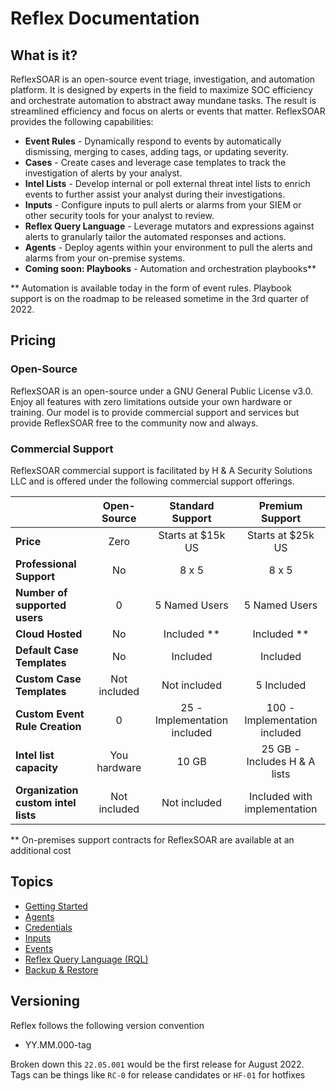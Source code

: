 # Reflex Documentation

## What is it?
ReflexSOAR is an open-source event triage, investigation, and automation platform. It is designed by experts in the field to maximize SOC efficiency and orchestrate automation to abstract away mundane tasks. The result is streamlined efficiency and focus on alerts or events that matter. ReflexSOAR provides the following capabilities:

- **Event Rules** - Dynamically respond to events by automatically dismissing, merging to cases, adding tags, or updating severity.
- **Cases** - Create cases and leverage case templates to track the investigation of alerts by your analyst.
- **Intel Lists** - Develop internal or poll external threat intel lists to enrich events to further assist your analyst during their investigations.
- **Inputs** - Configure inputs to pull alerts or alarms from your SIEM or other security tools for your analyst to review.
- **Reflex Query Language** - Leverage mutators and expressions against alerts to granularly tailor the automated responses and actions.
- **Agents** - Deploy agents within your environment to pull the alerts and alarms from your on-premise systems.
- **Coming soon: Playbooks** - Automation and orchestration playbooks**

** Automation is available today in the form of event rules. Playbook support is on the roadmap to be released sometime in the 3rd quarter of 2022.

## Pricing
### Open-Source
ReflexSOAR is an open-source under a GNU General Public License v3.0. Enjoy all features with zero limitations outside your own hardware or training. Our model is to provide commercial support and services but provide ReflexSOAR free to the community now and always.

### Commercial Support
ReflexSOAR commercial support is facilitated by H & A Security Solutions LLC and is offered under the following commercial support offerings.

|                                     | Open-Source     |   Standard Support           | Premium Support               |
| :---------------------------------- | :-------------: | :--------------------------: | :---------------------------: |
| **Price**                           | Zero            | Starts at $15k US            | Starts at $25k US             |
| **Professional Support**            | No              | 8 x 5                        | 8 x 5                         |
| **Number of supported users**       | 0               | 5 Named Users                | 5 Named Users                 |
| **Cloud Hosted**                    | No              | Included **                  | Included **                   |
| **Default Case Templates**          | No              | Included                     | Included                      |
| **Custom Case Templates**           | Not included    | Not included                 | 5 Included                    |
| **Custom Event Rule Creation**      | 0               | 25 - Implementation included | 100 - Implementation included |
| **Intel list capacity**             | You hardware    | 10 GB                        | 25 GB - Includes H & A lists  |
| **Organization custom intel lists** | Not included    | Not included                 | Included with implementation  |

** On-premises support contracts for ReflexSOAR are available at an additional cost

## Topics

- [Getting Started](getting-started.md)
- [Agents](agents/index.md)
- [Credentials](credentials/index.md)
- [Inputs](inputs/index.md)
- [Events](events/index.md)
- [Reflex Query Language (RQL)](rql/index.md)
- [Backup & Restore](backup-and-restore.md)

## Versioning

Reflex follows the following version convention

- YY.MM.000-tag

Broken down this `22.05.001` would be the first release for August 2022.  Tags can be things like `RC-0` for release candidates or `HF-01` for hotfixes
